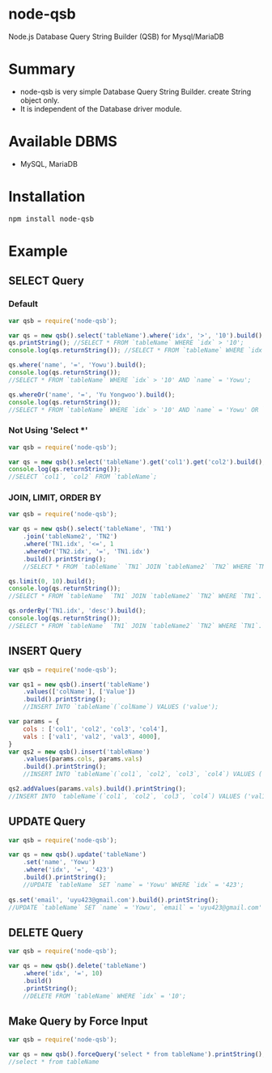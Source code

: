 # node-qsb
Node.js Database Query String Builder (QSB) for Mysql/MariaDB

# Summary
* node-qsb is very simple Database Query String Builder. create String object only. 
* It is independent of the Database driver module.

# Available DBMS
* MySQL, MariaDB

# Installation
<pre>npm install node-qsb</pre>

# Example
## SELECT Query
### Default
```javascript
var qsb = require('node-qsb');

var qs = new qsb().select('tableName').where('idx', '>', '10').build();
qs.printString(); //SELECT * FROM `tableName` WHERE `idx` > '10';
console.log(qs.returnString()); //SELECT * FROM `tableName` WHERE `idx` > '10';

qs.where('name', '=', 'Yowu').build();
console.log(qs.returnString()); 
//SELECT * FROM `tableName` WHERE `idx` > '10' AND `name` = 'Yowu';

qs.whereOr('name', '=', 'Yu Yongwoo').build();
console.log(qs.returnString()); 
//SELECT * FROM `tableName` WHERE `idx` > '10' AND `name` = 'Yowu' OR `name` = 'Yu Yongwoo';
```
### Not Using 'Select *'
```javascript
var qsb = require('node-qsb');

var qs = new qsb().select('tableName').get('col1').get('col2').build();
console.log(qs.returnString());
//SELECT `col1`, `col2` FROM `tableName`;
```
### JOIN, LIMIT, ORDER BY
```javascript
var qsb = require('node-qsb');

var qs = new qsb().select('tableName', 'TN1')
	.join('tableName2', 'TN2')
	.where('TN1.idx', '<=', 1
	.whereOr('TN2.idx', '=', 'TN1.idx')
	.build().printString();
	//SELECT * FROM `tableName` `TN1` JOIN `tableName2` `TN2` WHERE `TN1`.`idx` <= '10' OR `TN2`.`idx` = 'TN1.idx';

qs.limit(0, 10).build();
console.log(qs.returnString());
//SELECT * FROM `tableName` `TN1` JOIN `tableName2` `TN2` WHERE `TN1`.`idx` <= '10' OR `TN2`.`idx` = 'TN1.idx' LIMIT '0', '10';

qs.orderBy('TN1.idx', 'desc').build();
console.log(qs.returnString());
//SELECT * FROM `tableName` `TN1` JOIN `tableName2` `TN2` WHERE `TN1`.`idx` <= '10' OR `TN2`.`idx` = 'TN1.idx' ORDER BY `TN1`.`idx` desc LIMIT '0', '10';
```

## INSERT Query
```javascript
var qsb = require('node-qsb');

var qs1 = new qsb().insert('tableName')
	.values(['colName'], ['Value'])
	.build().printString();
	//INSERT INTO `tableName`(`colName`) VALUES ('value');

var params = {
	cols : ['col1', 'col2', 'col3', 'col4'],
	vals : ['val1', 'val2', 'val3', 4000],
}
var qs2 = new qsb().insert('tableName')
	.values(params.cols, params.vals)
	.build().printString();
	//INSERT INTO `tableName`(`col1`, `col2`, `col3`, `col4`) VALUES ('val1', 'val2', 'val3', '4000');

qs2.addValues(params.vals).build().printString();
//INSERT INTO `tableName`(`col1`, `col2`, `col3`, `col4`) VALUES ('val1', 'val2', 'val3', '4000'),('val1', 'val2', 'val3', '4000');
```

## UPDATE Query
```javascript
var qsb = require('node-qsb');

var qs = new qsb().update('tableName')
	.set('name', 'Yowu')
	.where('idx', '=', '423')
	.build().printString();
	//UPDATE `tableName` SET `name` = 'Yowu' WHERE `idx` = '423';
	
qs.set('email', 'uyu423@gmail.com').build().printString();
//UPDATE `tableName` SET `name` = 'Yowu', `email` = 'uyu423@gmail.com' WHERE `idx` = '423';
```

## DELETE Query
```javascript
var qsb = require('node-qsb');

var qs = new qsb().delete('tableName')
	.where('idx', '=', 10)
	.build()
	.printString();
	//DELETE FROM `tableName` WHERE `idx` = '10';
```

## Make Query by Force Input
```javascript
var qsb = require('node-qsb');

var qs = new qsb().forceQuery('select * from tableName').printString();
//select * from tableName
```
